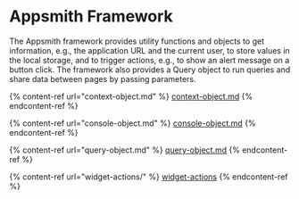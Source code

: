 # Appsmith Framework

The Appsmith framework provides utility functions and objects to get information, e.g., the application URL and the current user, to store values in the local storage, and to trigger actions, e.g., to show an alert message on a button click. The framework also provides a Query object to run queries and share data between pages by passing parameters.

{% content-ref url="context-object.md" %}
[context-object.md](context-object.md)
{% endcontent-ref %}

{% content-ref url="console-object.md" %}
[console-object.md](console-object.md)
{% endcontent-ref %}

{% content-ref url="query-object.md" %}
[query-object.md](query-object.md)
{% endcontent-ref %}

{% content-ref url="widget-actions/" %}
[widget-actions](widget-actions/)
{% endcontent-ref %}
